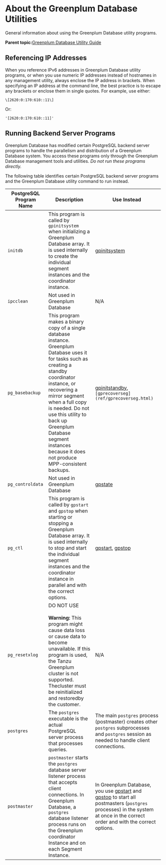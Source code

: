 # About the Greenplum Database Utilities 

General information about using the Greenplum Database utility programs.

**Parent topic:**[Greenplum Database Utility Guide](utility_guide.html)

## <a id="ipv6"></a>Referencing IP Addresses 

When you reference IPv6 addresses in Greenplum Database utility programs, or when you use numeric IP addresses instead of hostnames in any management utility, always enclose the IP address in brackets. When specifying an IP address at the command line, the best practice is to escape any brackets or enclose them in single quotes. For example, use either:

```
\[2620:0:170:610::11\]
```

Or:

```
'[2620:0:170:610::11]'
```

## <a id="topic_zqp_5xm_cp"></a>Running Backend Server Programs 

Greenplum Database has modified certain PostgreSQL backend server programs to handle the parallelism and distribution of a Greenplum Database system. You access these programs only through the Greenplum Database management tools and utilities. *Do not run these programs directly.*

The following table identifies certain PostgreSQL backend server programs and the Greenplum Database utility command to run instead.

|PostgreSQL Program Name|Description|Use Instead|
|-----------------------|-----------|-----------|
|`initdb`|This program is called by `gpinitsystem` when initializing a Greenplum Database array. It is used internally to create the individual segment instances and the coordinator instance.|[gpinitsystem](ref/gpinitsystem.html)|
|`ipcclean`|Not used in Greenplum Database|N/A|
|`pg_basebackup`|This program makes a binary copy of a single database instance. Greenplum Database uses it for tasks such as creating a standby coordinator instance, or recovering a mirror segment when a full copy is needed. Do not use this utility to back up Greenplum Database segment instances because it does not produce MPP-consistent backups.|[gpinitstandby](ref/gpinitstandby.html), `[gprecoverseg](ref/gprecoverseg.html)`|
|`pg_controldata`|Not used in Greenplum Database|[gpstate](ref/gpstate.html)|
|`pg_ctl`|This program is called by `gpstart` and `gpstop` when starting or stopping a Greenplum Database array. It is used internally to stop and start the individual segment instances and the coordinator instance in parallel and with the correct options.|[gpstart](ref/gpstart.html), [gpstop](ref/gpstop.html)|
|`pg_resetxlog`|DO NOT USE<br/><br/>**Warning:** This program might cause data loss or cause data to become unavailable. If this program is used, the Tanzu Greenplum cluster is not supported. Thecluster must be reinitialized and restoredby the customer.|N/A|
|`postgres`|The `postgres` executable is the actual PostgreSQL server process that processes queries.|The main `postgres` process \(postmaster\) creates other `postgres` subprocesses and `postgres` session as needed to handle client connections.|
|`postmaster`|`postmaster` starts the `postgres` database server listener process that accepts client connections. In Greenplum Database, a `postgres` database listener process runs on the Greenplum coordinator Instance and on each Segment Instance.|In Greenplum Database, you use [gpstart](ref/gpstart.html) and [gpstop](ref/gpstop.html) to start all postmasters \(`postgres` processes\) in the system at once in the correct order and with the correct options.|

